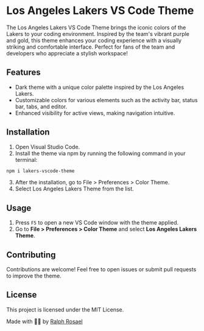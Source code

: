 # Los Angeles Lakers VS Code Theme

The Los Angeles Lakers VS Code Theme brings the iconic colors of the Lakers to your coding environment. Inspired by the team's vibrant purple and gold, this theme enhances your coding experience with a visually striking and comfortable interface. Perfect for fans of the team and developers who appreciate a stylish workspace!

## Features

- Dark theme with a unique color palette inspired by the Los Angeles Lakers.
- Customizable colors for various elements such as the activity bar, status bar, tabs, and editor.
- Enhanced visibility for active views, making navigation intuitive.

## Installation

1. Open Visual Studio Code.
2. Install the theme via npm by running the following command in your terminal:

```sh
npm i lakers-vscode-theme
```
3. After the installation, go to File > Preferences > Color Theme.
4. Select Los Angeles Lakers Theme from the list.

## Usage

1. Press `F5` to open a new VS Code window with the theme applied.
2. Go to **File > Preferences > Color Theme** and select **Los Angeles Lakers Theme**.

## Contributing

Contributions are welcome! Feel free to open issues or submit pull requests to improve the theme.

## License

This project is licensed under the MIT License.

Made with 💜💛 by [Ralph Rosael](https://github.com/coder-ralph)
